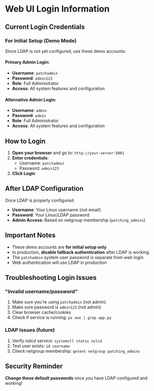 # Web UI Login Information

## Current Login Credentials

### For Initial Setup (Demo Mode)

Since LDAP is not yet configured, use these demo accounts:

#### Primary Admin Login:
- **Username**: `patchadmin`
- **Password**: `admin123`
- **Role**: Full Administrator
- **Access**: All system features and configuration

#### Alternative Admin Login:
- **Username**: `admin`  
- **Password**: `admin`
- **Role**: Full Administrator
- **Access**: All system features and configuration

## How to Login

1. **Open your browser** and go to: `http://your-server:5001`
2. **Enter credentials**:
   - Username: `patchadmin`
   - Password: `admin123`
3. **Click Login**

## After LDAP Configuration

Once LDAP is properly configured:

- **Username**: Your Linux username (not email)
- **Password**: Your Linux/LDAP password
- **Admin Access**: Based on netgroup membership (`patching_admins`)

## Important Notes

- These demo accounts are **for initial setup only**
- In production, **disable fallback authentication** after LDAP is working
- The `patchadmin` system user password is separate from web login
- Web authentication will use LDAP in production

## Troubleshooting Login Issues

### "Invalid username/password"
1. Make sure you're using `patchadmin` (not admin)
2. Make sure password is `admin123` (not admin)
3. Clear browser cache/cookies
4. Check if service is running: `ps aux | grep app.py`

### LDAP Issues (future)
1. Verify nslcd service: `systemctl status nslcd`
2. Test user exists: `id username`
3. Check netgroup membership: `getent netgroup patching_admins`

## Security Reminder

**Change these default passwords** once you have LDAP configured and working!